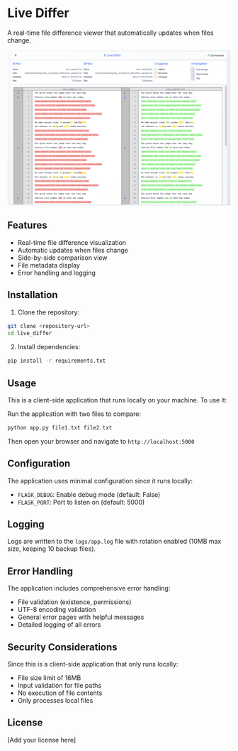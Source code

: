 # Live Differ

A real-time file difference viewer that automatically updates when files change.

![Live Differ Screenshot](assets/images/screenshot.png)

## Features

- Real-time file difference visualization
- Automatic updates when files change
- Side-by-side comparison view
- File metadata display
- Error handling and logging

## Installation

1. Clone the repository:
```bash
git clone <repository-url>
cd live_differ
```

2. Install dependencies:
```bash
pip install -r requirements.txt
```

## Usage

This is a client-side application that runs locally on your machine. To use it:

Run the application with two files to compare:

```bash
python app.py file1.txt file2.txt
```

Then open your browser and navigate to `http://localhost:5000`

## Configuration

The application uses minimal configuration since it runs locally:

- `FLASK_DEBUG`: Enable debug mode (default: False)
- `FLASK_PORT`: Port to listen on (default: 5000)

## Logging

Logs are written to the `logs/app.log` file with rotation enabled (10MB max size, keeping 10 backup files).

## Error Handling

The application includes comprehensive error handling:
- File validation (existence, permissions)
- UTF-8 encoding validation
- General error pages with helpful messages
- Detailed logging of all errors

## Security Considerations

Since this is a client-side application that only runs locally:
- File size limit of 16MB
- Input validation for file paths
- No execution of file contents
- Only processes local files

## License

[Add your license here]
